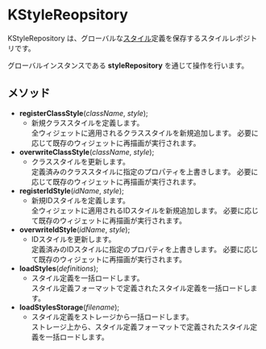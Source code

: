 # KStyleReopsitory

KStyleRepository は、グローバルな[スタイル](Style.md)定義を保存するスタイルレポジトリです。

グローバルインスタンスである **styleRepository** を通じて操作を行います。

## メソッド
- **registerClassStyle**(*className*, *style*);
  - 新規クラススタイルを定義します。  
	全ウィジェットに適用されるクラススタイルを新規追加します。
	必要に応じて既存のウィジェットに再描画が実行されます。
- **overwriteClassStyle**(*className*, *style*);
  - クラススタイルを更新します。  
	定義済みのクラススタイルに指定のプロパティを上書きします。
	必要に応じて既存のウィジェットに再描画が実行されます。
- **registerIdStyle**(*idName*, *style*);
  - 新規IDスタイルを定義します。  
	全ウィジェットに適用されるIDスタイルを新規追加します。
	必要に応じて既存のウィジェットに再描画が実行されます。
- **overwriteIdStyle**(*idName*, *style*);
  - IDスタイルを更新します。  
	定義済みのIDスタイルに指定のプロパティを上書きします。
	必要に応じて既存のウィジェットに再描画が実行されます。
- **loadStyles**(*definitions*);
  - スタイル定義を一括ロードします。  
	スタイル定義フォーマットで定義されたスタイル定義を一括ロードします。
- **loadStylesStorage**(*filename*);
  - スタイル定義をストレージから一括ロードします。  
	ストレージ上から、スタイル定義フォーマットで定義されたスタイル定義を一括ロードします。
